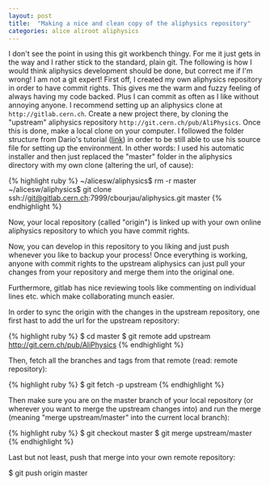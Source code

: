 ```yaml
---
layout: post
title:  "Making a nice and clean copy of the aliphysics repository"
categories: alice aliroot aliphysics
---
```


I don't see the point in using this git workbench thingy. For me it just gets in the way and I rather stick to the standard, plain git. The following is how I would think aliphysics development should be done, but correct me if I'm wrong! I am not a git expert! First off, I created my own aliphysics repository in order to have commit rights. This gives me the warm and fuzzy feeling of always having my code backed. Plus I can commit as often as I like without annoying anyone. I recommend setting up an aliphysics clone at `http://gitlab.cern.ch`. Create a new project there, by cloning the "upstream" aliphysics repository `http://git.cern.ch/pub/AliPhysics`. Once this is done, make a local clone on your computer. I followed the folder structure from Dario's tutorial ([link](https://dberzano.github.io/alice/install-aliroot/manual/#aliphysics)) in order to be still able to use his source file for setting up the environment. In other words: I used his automatic installer and then just replaced the "master" folder in the aliphysics directory with my own clone (altering the url, of cause):


{% highlight ruby %}
~/alicesw/aliphysics$ rm -r master
~/alicesw/aliphysics$ git clone ssh://git@gitlab.cern.ch:7999/cbourjau/aliphysics.git master
{% endhighlight %}


Now, your local repository (called "origin") is linked up with your own online aliphysics repository to which you have commit rights.

Now, you can develop in this repository to you liking and just push whenever you like to backup your process! Once everything is working, anyone with commit rights to the upstream aliphysics can just pull your changes from your repository and merge them into the original one.

Furthermore, gitlab has nice reviewing tools like commenting on individual lines etc. which make collaborating munch easier.

In order to sync the origin with the changes in the upstream repository, one first hast to add the url for the upstream repository:

{% highlight ruby %}
$ cd master
$ git remote add upstream <http://git.cern.ch/pub/AliPhysics>
{% endhighlight %}


Then, fetch all the branches and tags from that remote (read: remote repository):

{% highlight ruby %}
$ git fetch -p upstream
{% endhighlight %}


Then make sure you are on the master branch of your local repository (or wherever you want to merge the upstream changes into) and run the merge (meaning "merge upstream/master" into the current local branch):

{% highlight ruby %}
$ git checkout master
$ git merge upstream/master
{% endhighlight %}


Last but not least, push that merge into your own remote repository:

<div class="sh">
$ git push origin master

</div>

